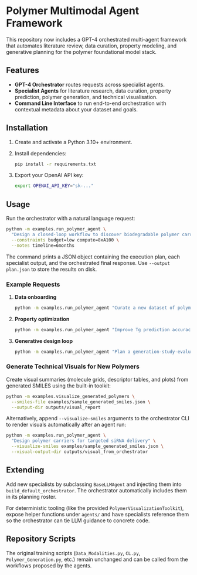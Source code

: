 # Polymer Multimodal Agent Framework

This repository now includes a GPT-4 orchestrated multi-agent framework that
automates literature review, data curation, property modeling, and generative
planning for the polymer foundational model stack.

## Features

- **GPT-4 Orchestrator** routes requests across specialist agents.
- **Specialist Agents** for literature research, data curation, property
  prediction, polymer generation, and technical visualisation.
- **Command Line Interface** to run end-to-end orchestration with contextual
  metadata about your dataset and goals.

## Installation

1. Create and activate a Python 3.10+ environment.
2. Install dependencies:

   ```bash
   pip install -r requirements.txt
   ```

3. Export your OpenAI API key:

   ```bash
   export OPENAI_API_KEY="sk-..."
   ```

## Usage

Run the orchestrator with a natural language request:

```bash
python -m examples.run_polymer_agent \
  "Design a closed-loop workflow to discover biodegradable polymer carriers for oncology drugs" \
  --constraints budget=low compute=8xA100 \
  --notes timeline=6months
```

The command prints a JSON object containing the execution plan, each specialist
output, and the orchestrated final response. Use `--output plan.json` to store
the results on disk.

### Example Requests

1. **Data onboarding**
   ```bash
   python -m examples.run_polymer_agent "Curate a new dataset of polymer-drug conjugates for contrastive pretraining"
   ```

2. **Property optimization**
   ```bash
   python -m examples.run_polymer_agent "Improve Tg prediction accuracy for amphiphilic block copolymers"
   ```

3. **Generative design loop**
   ```bash
   python -m examples.run_polymer_agent "Plan a generation-study-evaluate loop for tumor-targeted degradable polymers"
   ```

### Generate Technical Visuals for New Polymers

Create visual summaries (molecule grids, descriptor tables, and plots) from
generated SMILES using the built-in toolkit:

```bash
python -m examples.visualize_generated_polymers \
  --smiles-file examples/sample_generated_smiles.json \
  --output-dir outputs/visual_report
```

Alternatively, append `--visualize-smiles` arguments to the orchestrator CLI to
render visuals automatically after an agent run:

```bash
python -m examples.run_polymer_agent \
  "Design polymer carriers for targeted siRNA delivery" \
  --visualize-smiles examples/sample_generated_smiles.json \
  --visual-output-dir outputs/visual_from_orchestrator
```

## Extending

Add new specialists by subclassing `BaseLLMAgent` and injecting them into
`build_default_orchestrator`. The orchestrator automatically includes them in
its planning roster.

For deterministic tooling (like the provided
`PolymerVisualizationToolkit`), expose helper functions under `agents/` and have
specialists reference them so the orchestrator can tie LLM guidance to concrete
code.

## Repository Scripts

The original training scripts (`Data_Modalities.py`, `CL.py`, `Polymer_Generation.py`,
etc.) remain unchanged and can be called from the workflows proposed by the
agents.
